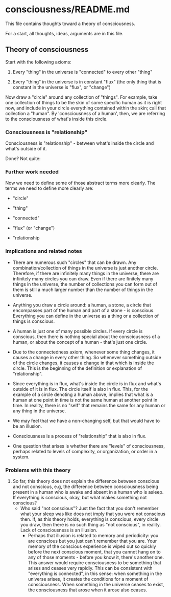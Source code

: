 # consciousness/README.md

This file contains thoughts toward a theory of consciousness.

For a start, all thoughts, ideas, arguments are in this file.

## Theory of consciousness

Start with the following axioms:

1. Every "thing" in the universe is "connected" to every other "thing"

2. Every "thing" in the universe is in constant "flux" (the only thing
   that is constant in the universe is "flux", or "change")

Now draw a "circle" around any collection of "things". For example,
take one collection of things to be the skin of some specific human as
it is right now, and include in your circle everything contained
within the skin; call that collection a "human".  By 'consciousness of
a human', then, we are referring to the consciousness of what's inside
this circle.

### Consciousness is "relationship"

Consciousness is "relationship" - between what's inside the circle and
what's outside of it.

Done? Not quite:

### Further work needed

Now we need to define some of those abstract terms more clearly. The
terms we need to define more clearly are:

* "circle"

* "thing"

* "connected"

* "flux" (or "change")

* "relationship

### Implications and related notes

* There are numerous such "circles" that can be drawn.  Any
  combination/collection of things in the universe is just another
  circle. Therefore, if there are infinitely many things in the
  universe, there are infinitely many circles you can draw. Even if
  there are finitely many things in the universe, the number of
  collections you can form out of them is still a much larger number
  than the number of things in the universe.

* Anything you draw a circle around: a human, a stone, a circle that
  encompasses part of the human and part of a stone - is
  conscious. Everything you can define in the universe as a thing or a
  collection of things is conscious.

* A human is just one of many possible circles. If every circle is
  conscious, then there is nothing special about the consciousness of
  a human, or about the concept of a human - that's just one circle.

* Due to the connectedness axiom, whenever some thing changes, it
  causes a change in every other thing. So whenever something outside
  of the circle changes, it causes a change in that which is inside
  the circle.  This is the beginning of the definition or explanation
  of "relationship".

* Since everything is in flux, what's inside the circle is in flux and
  what's outside of it is in flux. The circle itself is also in
  flux. This, for the example of a circle denoting a human above,
  implies that what is a human at one point in time is not the same
  human at another point in time. In reality, there is no "self" that
  remains the same for any human or any thing in the universe.

* We may feel that we have a non-changing self, but that would have to
  be an illusion.

* Consciousness is a process of "relationship" that is also in flux.

* One question that arises is whether there are "levels" of
  consciousness, perhaps related to levels of complexity, or
  organization, or order in a system.


### Problems with this theory

1. So far, this theory does not explain the difference between
   conscious and not conscious, e.g, the difference between
   consciousness being present in a human who is awake and absent in a
   human who is asleep. If everything is conscious, okay, but what
   makes something not conscious?
   * Who said "not conscious"? Just the fact that you don't remember
     what your sleep was like does not imply that you were not
     conscious then. If, as this theory holds, everything is
     conscious, every circle you draw, then there is no such thing as
     "not conscious", in reality. Lack of consciousness is an
     illusion. 
     * Perhaps that illusion is related to memory and periodicity: you
       are conscious but you just can't remember that you are. Your
       memory of the conscious experience is wiped out so quickly
       before the next conscious moment, that you cannot hang on to
       any of those moments - before you know it, there's another one.
       This answer would require consciousness to be something that
       arises and ceases very rapidly. This can be consistent with
       "everything is connected", in this sense: when something in the
       universe arises, it creates the conditions for a moment of
       consciousness. When something in the universe ceases to exist,
       the consciousness that arose when it arose also ceases.
